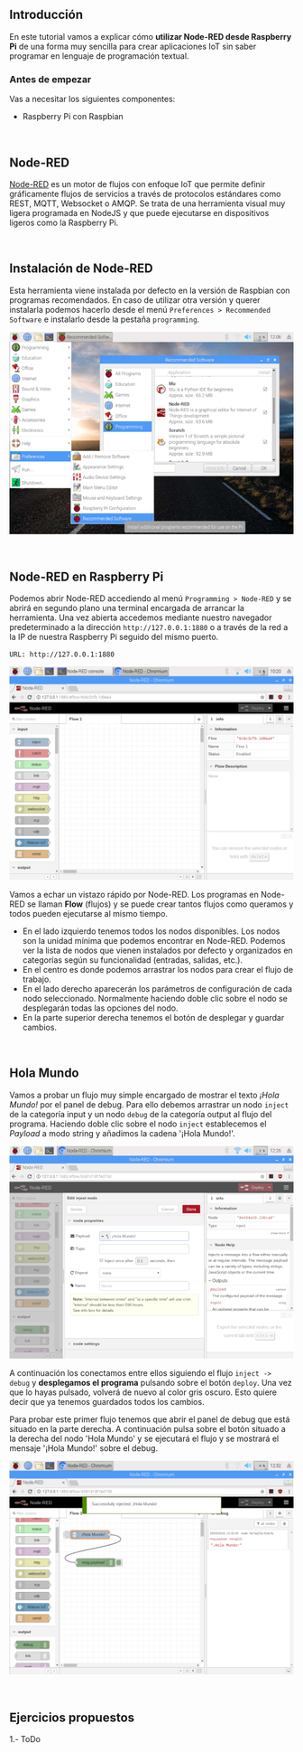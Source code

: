 ## Introducción

En este tutorial vamos a explicar cómo **utilizar Node-RED desde Raspberry Pi** de una forma muy sencilla para crear aplicaciones IoT sin saber programar en lenguaje de programación textual.

### Antes de empezar

Vas a necesitar los siguientes componentes:

- Raspberry Pi con Raspbian



<br />



## Node-RED

[Node-RED](https://nodered.org/) es un motor de flujos con enfoque IoT que permite definir gráficamente flujos de servicios a través de protocolos estándares como REST, MQTT, Websocket o AMQP. Se trata de una herramienta visual muy ligera programada en NodeJS y que puede ejecutarse en dispositivos ligeros como la Raspberry Pi.



<br />



## Instalación de Node-RED

Esta herramienta viene instalada por defecto en la versión de Raspbian con programas recomendados. En caso de utilizar otra versión y querer instalarla podemos hacerlo desde el menú `Preferences > Recommended Software` e instalarlo desde la pestaña `programming`.

![](img/software.png)



<br />



## Node-RED en Raspberry Pi

Podemos abrir Node-RED accediendo al menú `Programming > Node-RED` y se abrirá en segundo plano una terminal encargada de arrancar la herramienta. Una vez abierta accedemos mediante nuestro navegador predeterminado a la dirección `http://127.0.0.1:1880` o a través de la red a la IP de nuestra Raspberry Pi seguido del mismo puerto.

```
URL: http://127.0.0.1:1880
```

![](img/node-red.png)

Vamos a echar un vistazo rápido por Node-RED. Los programas en Node-RED se llaman **Flow** (flujos) y se puede crear tantos flujos como queramos y todos pueden ejecutarse al mismo tiempo.

- En el lado izquierdo tenemos todos los nodos disponibles. Los nodos son la unidad mínima que podemos encontrar en Node-RED. Podemos ver la lista de nodos que vienen instalados por defecto y organizados en categorías según su funcionalidad (entradas, salidas, etc.).
- En el centro es donde podemos arrastrar los nodos para crear el flujo de trabajo.
- En el lado derecho aparecerán los parámetros de configuración de cada nodo seleccionado. Normalmente haciendo doble clic sobre el nodo se desplegarán todas las opciones del nodo.
- En la parte superior derecha tenemos el botón de desplegar y guardar cambios.



<br />



## Hola Mundo

Vamos a probar un flujo muy simple encargado de mostrar el texto *¡Hola Mundo!* por el panel de debug. Para ello debemos arrastrar un nodo `inject` de la categoría input y un nodo `debug` de la categoría output al flujo del programa. Haciendo doble clic sobre el nodo `inject` establecemos el *Payload* a modo string y añadimos la cadena '¡Hola Mundo!'.

![](img/inject.png)

A continuación los conectamos entre ellos siguiendo el flujo `inject -> debug` y **desplegamos el programa** pulsando sobre el botón `deploy`. Una vez que lo hayas pulsado, volverá de nuevo al color gris oscuro. Esto quiere decir que ya tenemos guardados todos los cambios.

Para probar este primer flujo tenemos que abrir el panel de debug que está situado en la parte derecha. A continuación pulsa sobre el botón situado a la derecha del nodo 'Hola Mundo' y se ejecutará el flujo y se mostrará el mensaje '¡Hola Mundo!' sobre el debug.

![](img/debug.png)



<br />



## Ejercicios propuestos

1.- ToDo
